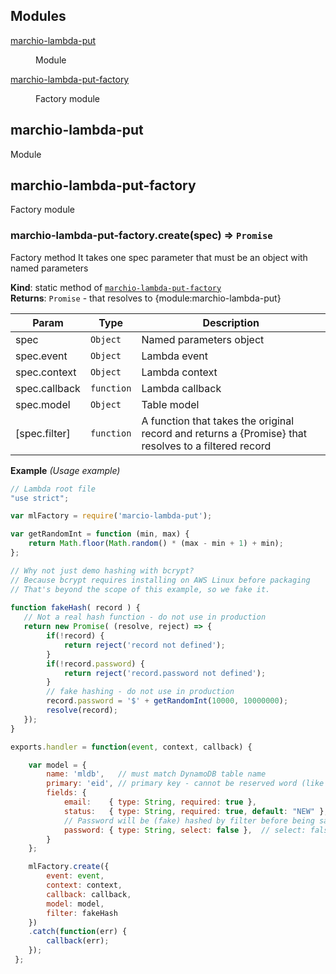 ## Modules

<dl>
<dt><a href="#module_marchio-lambda-put">marchio-lambda-put</a></dt>
<dd><p>Module</p>
</dd>
<dt><a href="#module_marchio-lambda-put-factory">marchio-lambda-put-factory</a></dt>
<dd><p>Factory module</p>
</dd>
</dl>

<a name="module_marchio-lambda-put"></a>

## marchio-lambda-put
Module

<a name="module_marchio-lambda-put-factory"></a>

## marchio-lambda-put-factory
Factory module

<a name="module_marchio-lambda-put-factory.create"></a>

### marchio-lambda-put-factory.create(spec) ⇒ <code>Promise</code>
Factory method 
It takes one spec parameter that must be an object with named parameters

**Kind**: static method of <code>[marchio-lambda-put-factory](#module_marchio-lambda-put-factory)</code>  
**Returns**: <code>Promise</code> - that resolves to {module:marchio-lambda-put}  

| Param | Type | Description |
| --- | --- | --- |
| spec | <code>Object</code> | Named parameters object |
| spec.event | <code>Object</code> | Lambda event |
| spec.context | <code>Object</code> | Lambda context |
| spec.callback | <code>function</code> | Lambda callback |
| spec.model | <code>Object</code> | Table model |
| [spec.filter] | <code>function</code> | A function that takes the original record and returns a {Promise} that resolves to a filtered record |

**Example** *(Usage example)*  
```js
// Lambda root file
"use strict";

var mlFactory = require('marcio-lambda-put'); 

var getRandomInt = function (min, max) {
    return Math.floor(Math.random() * (max - min + 1) + min);
};

// Why not just demo hashing with bcrypt?
// Because bcrypt requires installing on AWS Linux before packaging
// That's beyond the scope of this example, so we fake it.
 
function fakeHash( record ) {
   // Not a real hash function - do not use in production
   return new Promise( (resolve, reject) => {
        if(!record) {
            return reject('record not defined');
        }
        if(!record.password) {
            return reject('record.password not defined');
        }
        // fake hashing - do not use in production
        record.password = '$' + getRandomInt(10000, 10000000);
        resolve(record);
   });
}

exports.handler = function(event, context, callback) {

    var model = {
        name: 'mldb',   // must match DynamoDB table name
        primary: 'eid', // primary key - cannot be reserved word (like uuid)
        fields: {
            email:    { type: String, required: true },
            status:   { type: String, required: true, default: "NEW" },
            // Password will be (fake) hashed by filter before being saved
            password: { type: String, select: false },  // select: false, exclude from query results
        }
    };

    mlFactory.create({ 
        event: event, 
        context: context,
        callback: callback,
        model: model,
        filter: fakeHash
    })
    .catch(function(err) {
        callback(err);
    });
 };
```
